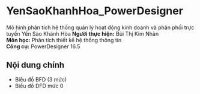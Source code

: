 # YenSaoKhanhHoa_PowerDesigner
Mô hình phân tích hệ thống quản lý hoạt động kinh doanh và phân phối trực tuyến Yến Sào Khánh Hòa
**Người thực hiện:** Bùi Thị Kim Nhàn  
**Môn học:** Phân tích thiết kế hệ thống thông tin  
**Công cụ:** PowerDesigner 16.5

## Nội dung chính
- Biểu đồ BFD (3 mức)
- Biểu đồ DFD mức 0
